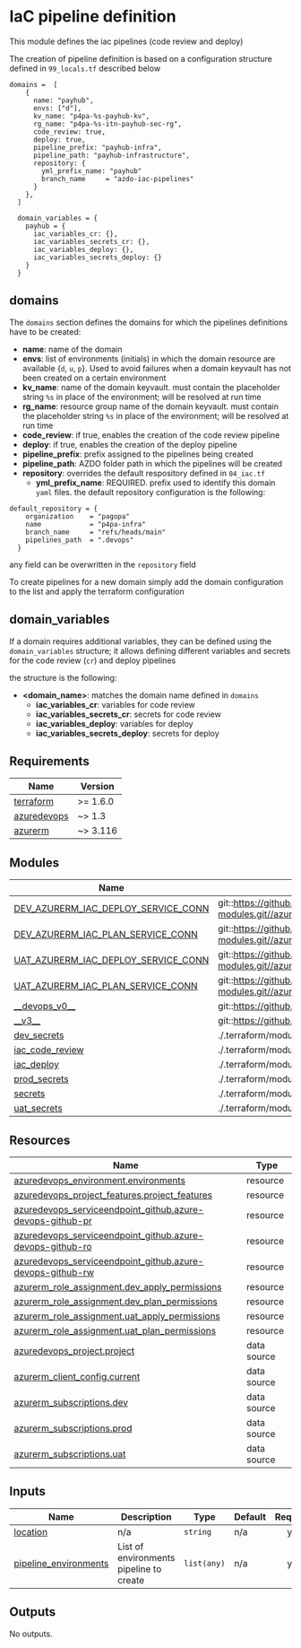 # IaC pipeline definition

This module defines the iac pipelines (code review and deploy)

The creation of pipeline definition is based on a configuration structure defined in `99_locals.tf` described below

```hcl
domains =  [
    {
      name: "payhub",
      envs: ["d"],
      kv_name: "p4pa-%s-payhub-kv",
      rg_name: "p4pa-%s-itn-payhub-sec-rg",
      code_review: true,
      deploy: true,
      pipeline_prefix: "payhub-infra",
      pipeline_path: "payhub-infrastructure",
      repository: {
        yml_prefix_name: "payhub"
        branch_name     = "azdo-iac-pipelines"
      }
    },
  ]

  domain_variables = {
    payhub = {
      iac_variables_cr: {},
      iac_variables_secrets_cr: {},
      iac_variables_deploy: {},
      iac_variables_secrets_deploy: {}
    }
  }
```

## domains
The `domains` section defines the domains for which the pipelines definitions have to be created:

- **name**: name of the domain
- **envs**: list of environments (initials) in which the domain resource are available {`d`, `u`, `p`}. Used to avoid failures when a domain keyvault has not been created on a certain environment
- **kv_name**: name of the domain keyvault. must contain the placeholder string `%s` in place of the environment; will be resolved at run time
- **rg_name**: resource group name of the domain keyvault. must contain the placeholder string `%s` in place of the environment; will be resolved at run time
- **code_review**: if true, enables the creation of the code review pipeline
- **deploy**: if true, enables the creation of the deploy pipeline
- **pipeline_prefix**: prefix assigned to the pipelines being created
- **pipeline_path**: AZDO folder path in which the pipelines will be created
- **repository**: overrides the default respository defined in `04_iac.tf`
  - **yml_prefix_name**: REQUIRED. prefix used to identify this domain `yaml` files.
    the default repository configuration is the following:
```hcl
default_repository = {
    organization    = "pagopa"
    name            = "p4pa-infra"
    branch_name     = "refs/heads/main"
    pipelines_path  = ".devops"
  }
```
any field can be overwritten in the `repository` field

To create pipelines for a new domain simply add the domain configuration to the list and apply the terraform configuration

## domain_variables

If a domain requires additional variables, they can be defined using the `domain_variables` structure; it allows defining different variables and secrets for the code review (`cr`) and deploy pipelines

the structure is the following:

- **<domain_name>**: matches the domain name defined in `domains`
  - **iac_variables_cr**: variables for code review
  - **iac_variables_secrets_cr**: secrets for code review
  - **iac_variables_deploy**: variables for deploy
  - **iac_variables_secrets_deploy**: secrets for deploy<!-- BEGINNING OF PRE-COMMIT-TERRAFORM DOCS HOOK -->
## Requirements

| Name | Version |
|------|---------|
| <a name="requirement_terraform"></a> [terraform](#requirement\_terraform) | >= 1.6.0 |
| <a name="requirement_azuredevops"></a> [azuredevops](#requirement\_azuredevops) | ~> 1.3 |
| <a name="requirement_azurerm"></a> [azurerm](#requirement\_azurerm) | ~> 3.116 |

## Modules

| Name | Source | Version |
|------|--------|---------|
| <a name="module_DEV_AZURERM_IAC_DEPLOY_SERVICE_CONN"></a> [DEV\_AZURERM\_IAC\_DEPLOY\_SERVICE\_CONN](#module\_DEV\_AZURERM\_IAC\_DEPLOY\_SERVICE\_CONN) | git::https://github.com/pagopa/azuredevops-tf-modules.git//azuredevops_serviceendpoint_federated | v9.2.1 |
| <a name="module_DEV_AZURERM_IAC_PLAN_SERVICE_CONN"></a> [DEV\_AZURERM\_IAC\_PLAN\_SERVICE\_CONN](#module\_DEV\_AZURERM\_IAC\_PLAN\_SERVICE\_CONN) | git::https://github.com/pagopa/azuredevops-tf-modules.git//azuredevops_serviceendpoint_federated | v9.2.1 |
| <a name="module_UAT_AZURERM_IAC_DEPLOY_SERVICE_CONN"></a> [UAT\_AZURERM\_IAC\_DEPLOY\_SERVICE\_CONN](#module\_UAT\_AZURERM\_IAC\_DEPLOY\_SERVICE\_CONN) | git::https://github.com/pagopa/azuredevops-tf-modules.git//azuredevops_serviceendpoint_federated | v9.2.1 |
| <a name="module_UAT_AZURERM_IAC_PLAN_SERVICE_CONN"></a> [UAT\_AZURERM\_IAC\_PLAN\_SERVICE\_CONN](#module\_UAT\_AZURERM\_IAC\_PLAN\_SERVICE\_CONN) | git::https://github.com/pagopa/azuredevops-tf-modules.git//azuredevops_serviceendpoint_federated | v9.2.1 |
| <a name="module___devops_v0__"></a> [\_\_devops\_v0\_\_](#module\_\_\_devops\_v0\_\_) | git::https://github.com/pagopa/azuredevops-tf-modules.git | 7e23d73d22e7b37352c25a32cc40f6f42b6569ea |
| <a name="module___v3__"></a> [\_\_v3\_\_](#module\_\_\_v3\_\_) | git::https://github.com/pagopa/terraform-azurerm-v3.git | ab2cf6a43414f2cc80a9e51332182c26ad970f72 |
| <a name="module_dev_secrets"></a> [dev\_secrets](#module\_dev\_secrets) | ./.terraform/modules/__v3__/key_vault_secrets_query | n/a |
| <a name="module_iac_code_review"></a> [iac\_code\_review](#module\_iac\_code\_review) | ./.terraform/modules/__devops_v0__/azuredevops_build_definition_code_review | n/a |
| <a name="module_iac_deploy"></a> [iac\_deploy](#module\_iac\_deploy) | ./.terraform/modules/__devops_v0__/azuredevops_build_definition_deploy | n/a |
| <a name="module_prod_secrets"></a> [prod\_secrets](#module\_prod\_secrets) | ./.terraform/modules/__v3__/key_vault_secrets_query | n/a |
| <a name="module_secrets"></a> [secrets](#module\_secrets) | ./.terraform/modules/__v3__/key_vault_secrets_query | n/a |
| <a name="module_uat_secrets"></a> [uat\_secrets](#module\_uat\_secrets) | ./.terraform/modules/__v3__/key_vault_secrets_query | n/a |

## Resources

| Name | Type |
|------|------|
| [azuredevops_environment.environments](https://registry.terraform.io/providers/microsoft/azuredevops/latest/docs/resources/environment) | resource |
| [azuredevops_project_features.project_features](https://registry.terraform.io/providers/microsoft/azuredevops/latest/docs/resources/project_features) | resource |
| [azuredevops_serviceendpoint_github.azure-devops-github-pr](https://registry.terraform.io/providers/microsoft/azuredevops/latest/docs/resources/serviceendpoint_github) | resource |
| [azuredevops_serviceendpoint_github.azure-devops-github-ro](https://registry.terraform.io/providers/microsoft/azuredevops/latest/docs/resources/serviceendpoint_github) | resource |
| [azuredevops_serviceendpoint_github.azure-devops-github-rw](https://registry.terraform.io/providers/microsoft/azuredevops/latest/docs/resources/serviceendpoint_github) | resource |
| [azurerm_role_assignment.dev_apply_permissions](https://registry.terraform.io/providers/hashicorp/azurerm/latest/docs/resources/role_assignment) | resource |
| [azurerm_role_assignment.dev_plan_permissions](https://registry.terraform.io/providers/hashicorp/azurerm/latest/docs/resources/role_assignment) | resource |
| [azurerm_role_assignment.uat_apply_permissions](https://registry.terraform.io/providers/hashicorp/azurerm/latest/docs/resources/role_assignment) | resource |
| [azurerm_role_assignment.uat_plan_permissions](https://registry.terraform.io/providers/hashicorp/azurerm/latest/docs/resources/role_assignment) | resource |
| [azuredevops_project.project](https://registry.terraform.io/providers/microsoft/azuredevops/latest/docs/data-sources/project) | data source |
| [azurerm_client_config.current](https://registry.terraform.io/providers/hashicorp/azurerm/latest/docs/data-sources/client_config) | data source |
| [azurerm_subscriptions.dev](https://registry.terraform.io/providers/hashicorp/azurerm/latest/docs/data-sources/subscriptions) | data source |
| [azurerm_subscriptions.prod](https://registry.terraform.io/providers/hashicorp/azurerm/latest/docs/data-sources/subscriptions) | data source |
| [azurerm_subscriptions.uat](https://registry.terraform.io/providers/hashicorp/azurerm/latest/docs/data-sources/subscriptions) | data source |

## Inputs

| Name | Description | Type | Default | Required |
|------|-------------|------|---------|:--------:|
| <a name="input_location"></a> [location](#input\_location) | n/a | `string` | n/a | yes |
| <a name="input_pipeline_environments"></a> [pipeline\_environments](#input\_pipeline\_environments) | List of environments pipeline to create | `list(any)` | n/a | yes |

## Outputs

No outputs.
<!-- END_TF_DOCS -->
